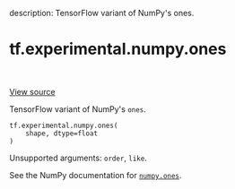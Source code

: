 description: TensorFlow variant of NumPy's ones.

<div itemscope itemtype="http://developers.google.com/ReferenceObject">
<meta itemprop="name" content="tf.experimental.numpy.ones" />
<meta itemprop="path" content="Stable" />
</div>

# tf.experimental.numpy.ones

<!-- Insert buttons and diff -->

<table class="tfo-notebook-buttons tfo-api nocontent" align="left">

</table>

<a target="_blank" class="external" href="/code/stable/tensorflow/python/ops/numpy_ops/np_array_ops.py">View source</a>



TensorFlow variant of NumPy's `ones`.


<pre class="devsite-click-to-copy prettyprint lang-py tfo-signature-link">
<code>tf.experimental.numpy.ones(
    shape, dtype=float
)
</code></pre>



<!-- Placeholder for "Used in" -->

Unsupported arguments: `order`, `like`.

See the NumPy documentation for [`numpy.ones`](https://numpy.org/doc/stable/reference/generated/numpy.ones.html).